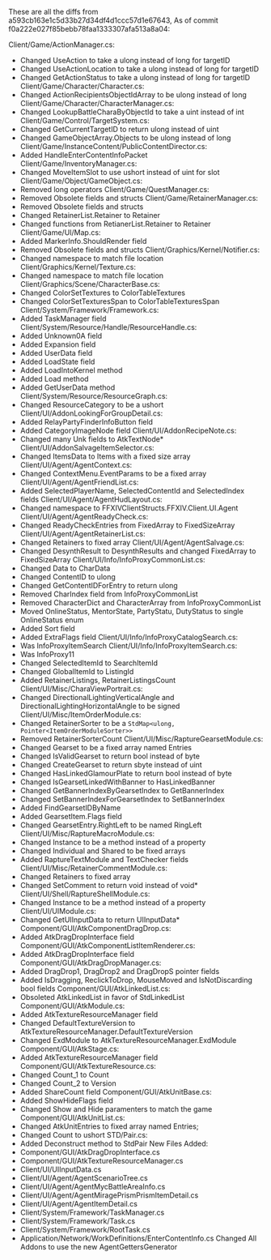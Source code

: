 These are all the diffs from a593cb163e1c5d33b27d34df4d1ccc57d1e67643,
As of commit f0a222e027f85bebb78faa1333307afa513a8a04:

Client/Game/ActionManager.cs:
- Changed UseAction to take a ulong instead of long for targetID
- Changed UseActionLocation to take a ulong instead of long for targetID
- Changed GetActionStatus to take a ulong instead of long for targetID
Client/Game/Character/Character.cs:
- Changed ActionRecipientsObjectIdArray to be ulong instead of long
Client/Game/Character/CharacterManager.cs:
- Changed LookupBattleCharaByObjectId to take a uint instead of int
Client/Game/Control/TargetSystem.cs:
- Changed GetCurrentTargetID to return ulong instead of uint
- Changed GameObjectArray.Objects to be ulong instead of long
Client/Game/InstanceContent/PublicContentDirector.cs:
- Added HandleEnterContentInfoPacket
Client/Game/InventoryManager.cs:
- Changed MoveItemSlot to use ushort instead of uint for slot
Client/Game/Object/GameObject.cs:
- Removed long operators
Client/Game/QuestManager.cs:
- Removed Obsolete fields and structs
Client/Game/RetainerManager.cs:
- Removed Obsolete fields and structs
- Changed RetainerList.Retainer to Retainer
- Changed functions from RetianerList.Retainer to Retainer
Client/Game/UI/Map.cs:
- Added MarkerInfo.ShouldRender field
- Removed Obsolete fields and structs
Client/Graphics/Kernel/Notifier.cs:
- Changed namespace to match file location
Client/Graphics/Kernel/Texture.cs:
- Changed namespace to match file location
Client/Graphics/Scene/CharacterBase.cs:
- Changed ColorSetTextures to ColorTableTextures
- Changed ColorSetTexturesSpan to ColorTableTexturesSpan
Client/System/Framework/Framework.cs:
- Added TaskManager field
Client/System/Resource/Handle/ResourceHandle.cs:
- Added Unknown0A field
- Added Expansion field
- Added UserData field
- Added LoadState field
- Added LoadIntoKernel method
- Added Load method
- Added GetUserData method
Client/System/Resource/ResourceGraph.cs:
- Changed ResourceCategory to be a ushort
Client/UI/AddonLookingForGroupDetail.cs:
- Added RelayPartyFinderInfoButton field
- Added CategoryImageNode field
Client/UI/AddonRecipeNote.cs:
- Changed many Unk fields to AtkTextNode*
Client/UI/AddonSalvageItemSelector.cs:
- Changed ItemsData to Items with a fixed size array
Client/UI/Agent/AgentContext.cs:
- Changed ContextMenu.EventParams to be a fixed array
Client/UI/Agent/AgentFriendList.cs:
- Added SelectedPlayerName, SelectedContentId and SelectedIndex fields
Client/UI/Agent/AgentHudLayout.cs:
- Changed namespace to FFXIVClientStructs.FFXIV.Client.UI.Agent
Client/UI/Agent/AgentReadyCheck.cs:
- Changed ReadyCheckEntries from FixedArray to FixedSizeArray
Client/UI/Agent/AgentRetainerList.cs:
- Changed Retainers to fixed array
Client/UI/Agent/AgentSalvage.cs:
- Changed DesynthResult to DesynthResults and changed FixedArray to FixedSizeArray
Client/UI/Info/InfoProxyCommonList.cs:
- Changed Data to CharData
- Changed ContentID to ulong
- Changed GetContentIDForEntry to return ulong
- Removed CharIndex field from InfoProxyCommonList
- Removed CharacterDict and CharacterArray from InfoProxyCommonList
- Moved OnlineStatus, MentorState, PartyStatu, DutyStatus to single OnlineStatus enum
- Added Sort field
- Added ExtraFlags field
Client/UI/Info/InfoProxyCatalogSearch.cs:
- Was InfoProxyItemSearch
Client/UI/Info/InfoProxyItemSearch.cs:
- Was InfoProxy11
- Changed SelectedItemId to SearchItemId
- Changed GlobalItemId to ListingId
- Added RetainerListings, RetainerListingsCount
Client/UI/Misc/CharaViewPortrait.cs:
- Changed DirectionalLightingVerticalAngle and DirectionalLightingHorizontalAngle to be signed
Client/UI/Misc/ItemOrderModule.cs:
- Changed RetainerSorter to be a `StdMap<ulong, Pointer<ItemOrderModuleSorter>>`
- Removed RetainerSorterCount
Client/UI/Misc/RaptureGearsetModule.cs:
- Changed Gearset to be a fixed array named Entries
- Changed IsValidGearset to return bool instead of byte
- Changed CreateGearset to return sbyte instead of uint
- Changed HasLinkedGlamourPlate to return bool instead of byte
- Changed IsGearsetLinkedWithBanner to HasLinkedBanner
- Changed GetBannerIndexByGearsetIndex to GetBannerIndex
- Changed SetBannerIndexForGearsetIndex to SetBannerIndex
- Added FindGearsetIDByName
- Added GearsetItem.Flags field
- Changed GearsetEntry.RightLeft to be named RingLeft
Client/UI/Misc/RaptureMacroModule.cs:
- Changed Instance to be a method instead of a property
- Changed Individual and Shared to be fixed arrays
- Added RaptureTextModule and TextChecker fields
Client/UI/Misc/RetainerCommentModule.cs:
- Changed Retainers to fixed array
- Changed SetComment to return void instead of void*
Client/UI/Shell/RaptureShellModule.cs:
- Changed Instance to be a method instead of a property
Client/UI/UIModule.cs:
- Changed GetUIInputData to return UIInputData*
Component/GUI/AtkComponentDragDrop.cs:
- Added AtkDragDropInterface field
Component/GUI/AtkComponentListItemRenderer.cs:
- Added AtkDragDropInterface field
Component/GUI/AtkDragDropManager.cs:
- Added DragDrop1, DragDrop2 and DragDropS pointer fields
- Added IsDragging, ReclickToDrop, MouseMoved and IsNotDiscarding bool fields
Component/GUI/AtkLinkedList.cs:
- Obsoleted AtkLinkedList in favor of StdLinkedList
Component/GUI/AtkModule.cs:
- Added AtkTextureResourceManager field
- Changed DefaultTextureVersion to AtkTextureResourceManager.DefaultTextureVersion
- Changed ExdModule to AtkTextureResourceManager.ExdModule
Component/GUI/AtkStage.cs:
- Added AtkTextureResourceManager field
Component/GUI/AtkTextureResource.cs:
- Changed Count_1 to Count
- Changed Count_2 to Version
- Added ShareCount field
Component/GUI/AtkUnitBase.cs:
- Added ShowHideFlags field
- Changed Show and Hide paramenters to match the game
Component/GUI/AtkUnitList.cs:
- Changed AtkUnitEntries to fixed array named Entries;
- Changed Count to ushort
STD/Pair.cs:
- Added Deconstruct method to StdPair
New Files Added:
- Component/GUI/AtkDragDropInterface.cs
- Component/GUI/AtkTextureResourceManager.cs
- Client/UI/UIInputData.cs
- Client/UI/Agent/AgentScenarioTree.cs
- Client/UI/Agent/AgentMycBattleAreaInfo.cs
- Client/UI/Agent/AgentMiragePrismPrismItemDetail.cs
- Client/UI/Agent/AgentItemDetail.cs
- Client/System/Framework/TaskManager.cs
- Client/System/Framework/Task.cs
- Client/System/Framework/RootTask.cs
- Application/Network/WorkDefinitions/EnterContentInfo.cs
Changed All Addons to use the new AgentGettersGenerator